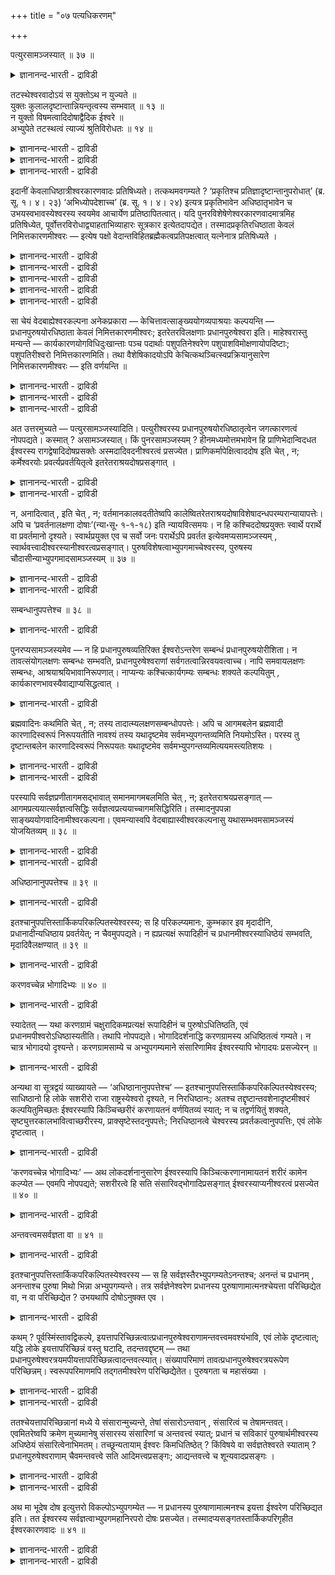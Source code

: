 +++
title = "०७ पत्यधिकरणम्"

+++

पत्युरसामञ्जस्यात् ॥ ३७ ॥  
<details><summary>ज्ञानानन्द-भारती - द्राविडी</summary>

पत्युरसामञ्जस्यात् ॥ ३७ ॥
</details>

तटस्थेश्वरवादोऽयं स युक्तोऽथ न युज्यते ॥  
युक्तः कुलालदृष्टान्तान्नियन्तृत्वस्य सम्भवात् ॥ १३ ॥  
न युक्तो विषमत्वादिदोषाद्वैदिक ईश्वरे ॥  
अभ्युपेते तटस्थत्वं त्याज्यं श्रुतिविरोधतः ॥ १४ ॥  
<details><summary>ज्ञानानन्द-भारती - द्राविडी</summary>

--वैयासिक-न्यायमाला
</details>

<details><summary>ज्ञानानन्द-भारती - द्राविडी</summary>

इदु तडस्तरायुळ्ळ (निमित्त मात्तिररायुळ्ळ) ईसुवर रैच् चॊल्लुम् मदम्। अदु युक्तमा? अल्लदु युक्तमिल्लैया? कुयवऩ् ऎऩ्ऱ तिरुष्टान्दत्तिऩाल् नियमऩम् सॆय्युम् तऩ्मै पॊरुन्दुमादलाल्, (इन्द मदम्) युक्तम् ताऩ्।
</details>

<details><summary>ज्ञानानन्द-भारती - द्राविडी</summary>

विषममाय् (पक्षबादत्तुडऩ्) इरुक्कुम् तऩ्मै मुदलाऩ तोषम् इरुप्पदाल् (इन्द मदम्) युक्तमिल्लै। वेदत्तिल् कण्ड ईसुवररै ऒप्पुक्कॊळ्ळुम् विषयत्तिल् तडस्तमायिरुत्तल् वेदत्तिऱ्कु विरोदमाय् इरुप्पदाल् तळ्ळिविड वेण्डियदागुम्।
</details>

इदानीं केवलाधिष्ठात्रीश्वरकारणवादः प्रतिषिध्यते। तत्कथमवगम्यते ? ‘प्रकृतिश्च प्रतिज्ञादृष्टान्तानुपरोधात्’ (ब्र. सू. १। ४। २३) ‘अभिध्योपदेशाच्च’ (ब्र. सू. १। ४। २४) इत्यत्र प्रकृतिभावेन अधिष्ठातृभावेन च उभयस्वभावस्येश्वरस्य स्वयमेव आचार्येण प्रतिष्ठापितत्वात्। यदि पुनरविशेषेणेश्वरकारणवादमात्रमिह प्रतिषिध्येत, पूर्वोत्तरविरोधाद्व्याहताभिव्याहारः सूत्रकार इत्येतदापद्येत। तस्मादप्रकृतिरधिष्ठाता केवलं निमित्तकारणमीश्वरः — इत्येष पक्षो वेदान्तविहितब्रह्मैकत्वप्रतिपक्षत्वात् यत्नेनात्र प्रतिषिध्यते ।

<details><summary>ज्ञानानन्द-भारती - द्राविडी</summary>

केसङ्गळैप् पिय्त्तॆरिन्द जैऩर्गळिऩ् मदत्तै कण्डित्तुविट्टु जडादारिगळाऩ माहेसुवरर् कळिऩ् मदत्तै कण्डिक्किऱार्, सैवर्, पासुबदर्, कारुणिग सित्तान्दिगळ्, काबालिगर् ऎऩ्ऱु नाऩ्गु पिरिवु उळ्ळवर्गळ् माहेसुवरर्गळ्। इन्द अदिगरणत्तिऱ्कु पत्यदिगरणम्, पासुबदादिगरणम् ऎऩ्ऱु इरण्डु पॆयरुण्डु। प्रह्मवादिगळ् पिरह्मत्तै अबिन्द निमित्तोबादाऩमाग अदावदु निमित्त कारणमागवुम्, उबादाऩगारणमागवुम् कूऱुगिऱार्गळ्। इदऱ्कु विरुत्त माग माहेसुवरर्गळ्। पसुबदियाऩ ईसुवरऩ् निमित्त कारणम्दाऩ् उबादाऩ कारणमल्ल पिरदाऩम् ताऩ् उबादाऩ कारणम् ऎऩ्ऱु सॊल्गिऱार्गळ्। इवर्गळिऩ् मदम् कण्डिक्कप्पडुगिऱदु। इन्द युक्तिगळैक् कॊण्डे ईसुवरऩै निमित्त कारणमाग मट्टुम् ऒप्पुक्कॊळ्गिऱ हैरऩ्यगर्बर्गळ्, पादञ्जलयोगिगळ्, नैयायिगर्गळ् इवर्गळिऩ् मदमुम् कण्डिक्कप्पट्टदाग आगिऱदु।
</details>

<details><summary>ज्ञानानन्द-भारती - द्राविडी</summary>

उलगिल् कुडम् मुदलाऩ कारियङ्गळुक्कु मण् मुदलाऩवै उबादाऩ कारणमायुम्, कुयवऩ् मुदलाऩ वर्गळ् निमित्त कारणमायुमिरुप्पदै पार्त्तिरुक्किऱोम्। इदे पोल उलगम् मुऴुवदऱ्कुम् ईसुवरऩ् निमित्त कारणमायुम् पिरदाऩम् अल्लदु परमाणु उबादाऩ कारणमायुमिरुप्पदुदाऩ् पॊरुन्दुम्। ऒरुवरैये उबादाऩमायुम् निमित्तमायुम् ऒप्पुक्कॊळ्वदु लोगविरुत्तमाऩदाल् सरियल्ल ऎऩ्ऱु पूर्वबक्षम्।
</details>

<details><summary>ज्ञानानन्द-भारती - द्राविडी</summary>

निमित्त कारणमाऩ ईसुवरऩ् सिल पिराणिगळै सुगिगळायुम्, सिल पिराणिगळै तुक्किगळायुम् पडैप्प ताल् अवरुक्कुबक्षबादम्, करुणैयिल्लामै मुदलाऩ तोषङ्गळ् एऱ्पडुम्। पिरह्म वादिगळ् सुरुदि पिरमाण पलत्तैक्कॊण्डु जीवर्गळिऩ् पुण्य पाबगर्माक्कळै यऩुसरित्तु सुगिगळायुम् तुक्किगळायुम् सॆय्गिऱार् ऎऩ्ऱु सॊल्गिऱार्गळ्। नीङ्गळुम् सुरुदियै पिरमाणमाग ऒप्पुक् कॊण्डाल् अदिल् कूऱियबडि ईसुवरऩै अबिन्दनिमित् तो पादाऩमागत्ताऩ् ऒप्पुक्कॊळ्ळवेण्डुम्। आगवे ईसुवरऩ् केवल निमित्तगारणम् ऎऩ्ऱ वादम् सरियल्ल)।
</details>

<details><summary>ज्ञानानन्द-भारती - द्राविडी</summary>

इप्पॊऴुदु वॆऱुम् अदिष्टादावायिरुक्कुम् ईसुवरऩै कारणमॆऩ्ऱु सॊल्लुम् वादम् मऱुक्कप्पडुगिऱदु।
</details>

<details><summary>ज्ञानानन्द-भारती - द्राविडी</summary>

अदु ऎप्पडि अऱियप्पडुगिऱदु? "पिरगिरुदियुम् पिरदिक्ञै तिरुष्टान्दम् इवैगळुक्कुक् कॆडुदल् इल्लाददिऩाल्” (१-४-२३) "सिरुष्टि सङ्गल्बम् सॊल्लियिरुप्पदालुम्" (१-४-२४) ऎऩ्ऱविडत्तिल् पिरगिरुदित्तऩ्मैयालुम् (उबादाऩगारणम्) अदिष् टादावॆऩ्ऱ तऩ्मैयिऩालुम् (निमित्त कारणम्) इरण्डुविद स्वबावत्तैयुमुडैय ईसुवरऩ् आसार्याराल् तऩ्ऩालेये स्ताबिक् कप्पट्टिरुप्पदाल्, पॊदुवाग ईसुवरऩ् कारणमॆऩ्ऱ वादमे इङ्गे मऱुक्कप्पडुमेयाऩाल्, मुऩ् पिऩ्ऩुळ्ळवैगळुक्कु विरोदम् एऱ्पडुवदाल्, (ऒऩ्ऱुक्कॊऩ्ऱु मुरण्बट्टु) अडिबडक्कूडियदैये सॊऩ्ऩवराग उळ्ळवर् सूत्र कारर् ऎऩ्ऱ इदु एऱ्पडुम्। आगैयाल्, पिरगिरुदियिल्ला तवराय् वॆऱुम् अदिष्टादावा यिरुक्कुम् निमित्त कारणम् ईसुवरऩ् ऎऩ्ऱ इन्द पक्षम्, वेदान्दत्तिल् उबदेसिक्कप्पट्टुळ्ळ पिरह्मम् ऒऩ्ऱेयॆऩ्बदऱ्कु ऎदिर्बक्षमायिरुप्पदाल्, पिरयत्तिऩत्तुडऩ् इङ्गे मऱुक्कप्पडुगिऱदु।
</details>

सा चेयं वेदबाह्येश्वरकल्पना अनेकप्रकारा — केचित्तावत्साङ्ख्ययोगव्यपाश्रयाः कल्पयन्ति — प्रधानपुरुषयोरधिष्ठाता केवलं निमित्तकारणमीश्वरः; इतरेतरविलक्षणाः प्रधानपुरुषेश्वरा इति। माहेश्वरास्तु मन्यन्ते — कार्यकारणयोगविधिदुःखान्ताः पञ्च पदार्थाः पशुपतिनेश्वरेण पशुपाशविमोक्षणायोपदिष्टाः; पशुपतिरीश्वरो निमित्तकारणमिति। तथा वैशेषिकादयोऽपि केचित्कथञ्चित्स्वप्रक्रियानुसारेण निमित्तकारणमीश्वरः — इति वर्णयन्ति ॥

<details><summary>ज्ञानानन्द-भारती - द्राविडी</summary>

वेदत्तिऱ्कु वॆळिप्पट्टदाऩ अन्द इन्द ईसुवर कल्बऩै पलविदमायिरुक्किऱदु (सेच्वर) साङ्गियत् तैयुम् योगत्तैयुम् आसिरयिक्कुम् सिलर् (हिरण्य कर्प्पर्, पदञ्जलि मुदलाऩवर्गळ्) पिरदाऩम् पुरुषऩ् इव्विरण्डिऱ्कुम् अदिष्टादावाग वॆऱुम् निमित्त कारणमाग इरुप्पवर् ईसुवरऩ् ऎऩ्ऱुम् पिरदाऩम्, पुरुषऩ्, ईसुवरऩ् इवर्गळ् वॆव्वेऱु स्वबावमुळ्ळ वर्गळ् ऎऩ्ऱुम् कल्बिक्किऱार्गळ्।
</details>

<details><summary>ज्ञानानन्द-भारती - द्राविडी</summary>

महेसुवरऩैयण्डिऩवर्गळो ऎण्णुगिऱार्गळ् पसुबदियाऩ ईसुवरऩाल् पसुक्कळ् पासत्तिलिरुन्दु विडुबड वेण्डियदऱ्काग, १। कार्यम् (पिरदाऩत्तिलिरुन्दु उण्डागुम् महत् मुदलियदु), २। कारणम् (पिरदाऩमुम् ईसुवरऩुम्), ३। योगम् (समादि), ४। विदि (स्नाऩम् मुदलियदु), ५। तुक्कान्दम् (तुक्कत्तिऩ् मुडिवु मोक्षम्) ऎऩ्ऱु ऐन्दु पदार्त्तङ्गळ् उबदेसिक्कप् पट्टिरुक्किऩ्ऱऩ; पसुबदियाऩ ईसुवरऩ् निमित्त कारणम् ऎऩ्ऱु वर्णिक्किऱार्गळ्।
</details>

<details><summary>ज्ञानानन्द-भारती - द्राविडी</summary>

अप्पडिये वैसेषिगर् मुदलाऩ सिलरुम् सिरमप्पट्टु तङ्गळ् पिरगिरियैयै (निर्वसऩक् किरमत्तै) अऩुसरित्तु ईसुवरऩ् निमित्त कारणम् ऎऩ्ऱु वर्णिक्किऱार्गळ्।
</details>

अत उत्तरमुच्यते — पत्युरसामञ्जस्यादिति। पत्युरीश्वरस्य प्रधानपुरुषयोरधिष्ठातृत्वेन जगत्कारणत्वं नोपपद्यते। कस्मात् ? असामञ्जस्यात्। किं पुनरसामञ्जस्यम् ? हीनमध्यमोत्तमभावेन हि प्राणिभेदान्विदधत ईश्वरस्य रागद्वेषादिदोषप्रसक्तेः अस्मदादिवदनीश्वरत्वं प्रसज्येत। प्राणिकर्मापेक्षित्वाददोष इति चेत् , न; कर्मेश्वरयोः प्रवर्त्यप्रवर्तयितृत्वे इतरेतराश्रयदोषप्रसङ्गात् ।

<details><summary>ज्ञानानन्द-भारती - द्राविडी</summary>

आगैयाल् “पदिक्कु, सामञ्जस्यम् इल्ला तदिऩाल्” ऎऩ्ऱु पदिल् सॊल्लप्पडुगिऱदु। “पदिक्कु”, ईसुवरऩुक्कु पिरदाऩम् पुरुषऩ् इवर्गळुक्कु अदिष्टादा ऎऩ्ऱ तऩ्मैयिऩाल् जगत्तिऱ्कु (निमित्त) कारणमायिरुक्कुम् तऩ्मै पॊरुन्दादु। ऎऩ्ऩ कारणत्तिऩाल्? "सामञ्जस्यम् इल्लाददिऩाल्” सामञ्जस्यम् इल्लाददु (पॊरुत्तमिल्लाददु) ऎऩ्ऩ? कीऴ्त्तरम्, नडुत्तरम्, मेल्दरम् ऎऩ्ऱ तऩ्मैयुडऩ् वॆव्वेऱु पिराणिगळै सिरुष्टिक्किऱ ईसुवरऩुक्कु रागम् त्वेषम् मुदलिय तोषङ्गळ् एऱ्पडुमाऩदिऩाल् नम् मुदलाऩवर्गळैप्पोलवे ईसुवरत्तऩ्मैये इल्लै ऎऩ्ऱु एऱ्पट्टुविडुम्।
</details>

<details><summary>ज्ञानानन्द-भारती - द्राविडी</summary>

पिराणिगळुडैय कर्मा अबेक्षिक्कप्पडुवदाल् तोषम् इल्लै ऎऩ्ऱाल्, सरियल्ल; 'कर्माविऱ्कुम्, ईसुवरऩुक्कुम् पिरविरुत्तिक्कप्पडुम् तऩ्मै पिरविरुत् तिक्कच् चॆय्युम् तऩ्मै ऎऩ्ऱाल् ऒऩ्ऱुक्कॊऩ्ऱु आसिरयमायिरुत्तल् ऎऩ्ऱ तोषम् एऱ्पडुमाऩदिऩाल्।
</details>

न, अनादित्वात् , इति चेत् , न; वर्तमानकालवदतीतेष्वपि कालेष्वितरेतराश्रयदोषाविशेषादन्धपरम्परान्यायापत्तेः। अपि च ‘प्रवर्तनालक्षणा दोषाः’(न्या॰सू॰ १-१-१८) इति न्यायवित्समयः। न हि कश्चिददोषप्रयुक्तः स्वार्थे परार्थे वा प्रवर्तमानो दृश्यते। स्वार्थप्रयुक्त एव च सर्वो जनः परार्थेऽपि प्रवर्तत इत्येवमप्यसामञ्जस्यम् , स्वार्थवत्त्वादीश्वरस्यानीश्वरत्वप्रसङ्गात्। पुरुषविशेषत्वाभ्युपगमाच्चेश्वरस्य, पुरुषस्य चौदासीन्याभ्युपगमादसामञ्जस्यम् ॥ ३७ ॥

<details><summary>ज्ञानानन्द-भारती - द्राविडी</summary>

आदियऱ्ऱदायिरुप्पदाल् (तोषम्) इल्लै ऎऩ्ऱाल्, (अदुवुम्) सरियिल्लै; इप्पॊऴुदुळ्ळ कालत्तिल् पोलवे सॆऩ्ऱ कालङ्गळिलुम्गूड ऒऩ्ऱुक्कॊऩ्ऱु आसिरयित्तल् ऎऩ्ऱ तोषत्तिल् वित्यासमिल्ला तदिऩाल्, कुरुट्टु परम्बरै न्यायमे एऱ्पडुमाऩदिऩाल्।
</details>

<details><summary>ज्ञानानन्द-भारती - द्राविडी</summary>

मेलुम्, पिरविरुत्तियॆऩ्बदै अडैयाळमागक् कॊण्डवै तोषङ्गळ् (रागत्वेषङ्गळ्) ऎऩ्बदु नैयायिगर्गळिऩ् कोट्पाडु, तोषत्तिऩाल् एवप्पडा मलिरुक्कुम् ऎवऩुम्, तऩक्कागवावदु मऱ्ऱवऩुक्का कवावदु, पिरविरुत्तिप्पदागक् काणप्पड विल्लै यल्लवा?' ऎल्ला जऩङ्गळुम् तऩ्ऩुडैय पिरयो जऩत्तिऱ्काग एवप्पट्टुत्ताऩ्, मऱ्ऱवरुडैय पिरयो जऩत्तिऱ्कागवुम् पिरविरुत्तिक्किऱार्गळ् ऎऩ्ऱु इव्विद मायुम् पॊरुत्तमिल्लात्तऩ्मै; ईसुवरऩुक्कुम् तऩ् पिरयोजऩम् ऎऩ्ऱु ऒऩ्ऱुळ्ळ तऩ्मै एऱ्पडुवदाल् ईसुवरत्तऩ्मैयिल्लैयॆऩ्ऱु एऱ्पट्टुविडुमाऩदि ऩाल्, ईसुवरऩुक्कु पुरुष विसेषत्तऩ्मै (अवऩुम् ऒरु वगै पुरुषऩ् ऎऩ्ऱु ऒप्पुक्कॊळ्वदालुम्, पुरुषऩुक्कु औदासीऩ्यम् (ऒऩ्ऱिलुम् सम्बन्दप् पडामल् उदासीऩमायिरुक्कुम् तऩ्मै) ऒप्पुक्कॊळ्व तालुम्, पॊरुत्तमिल्लात्तऩ्मै (सित्तिक्किऱदु)।
</details>

सम्बन्धानुपपत्तेश्च ॥ ३८ ॥  
<details><summary>ज्ञानानन्द-भारती - द्राविडी</summary>

सम्बन्दानुबबत्तेच्च ॥ ३८ ॥
</details>

पुनरप्यसामञ्जस्यमेव — न हि प्रधानपुरुषव्यतिरिक्त ईश्वरोऽन्तरेण सम्बन्धं प्रधानपुरुषयोरीशिता। न तावत्संयोगलक्षणः सम्बन्धः सम्भवति, प्रधानपुरुषेश्वराणां सर्वगतत्वान्निरवयवत्वाच्च। नापि समवायलक्षणः सम्बन्धः, आश्रयाश्रयिभावानिरूपणात्। नाप्यन्यः कश्चित्कार्यगम्यः सम्बन्धः शक्यते कल्पयितुम् , कार्यकारणभावस्यैवाद्याप्यसिद्धत्वात् ।

<details><summary>ज्ञानानन्द-भारती - द्राविडी</summary>

मऱुबडियुम् सामञ्जस्यमिल्लाददे (सॊल्लप् पडुगिऱदु) पिरदाऩत्तिऱ्कुम्, पुरुषऩुक्कुम् वेऱायुळ्ळ ईसुवरऩ्, सम्बन्दमऩ्ऩियिल्, पिरदाऩत्तैयुम्, पुरुषऩैयुम् आळमुडियादल्लवा? सम्योगम् (सेरुदल्) ऎऩ्ऱ सम्बन्दमो सम्बविक्कादु; पिरदाऩम्, पुरुषऩ्, ईसुवरऩ्, मूवरुक्कुमे ऎङ्गुमुळ्ळ तऩ्मै यिरुप्पदिऩालुम्, अवयवमऱ्ऱ तऩ्मैयिरुप्पदिऩालुम् समवायम् (पिरिक्क मुडियामल् सेर्न्दिरुप्पबदु) ऎऩ्ऱ सम्बन्दमुम् सम्बविक्कादु; आसिरयम् आसिरयित्तिरुप्पदु ऎऩ्ऱ तऩ्मै निरूबणम् सॆय्यप्पडाददाल्। कार्यत्ति लिरुन्दु अऱियक्कूडियदाय् वेऱुविद सम्बन्दमुम् कल्बिक्क मुडियादु। कार्यत्तऩ्मै, कारणत्तऩ्मै ऎऩ्बदुगूड इदुवरै सित्तिक्काददिऩाल्।
</details>

ब्रह्मवादिनः कथमिति चेत् , न; तस्य तादात्म्यलक्षणसम्बन्धोपपत्तेः। अपि च आगमबलेन ब्रह्मवादी कारणादिस्वरूपं निरूपयतीति नावश्यं तस्य यथादृष्टमेव सर्वमभ्युपगन्तव्यमिति नियमोऽस्ति। परस्य तु दृष्टान्तबलेन कारणादिस्वरूपं निरूपयतः यथादृष्टमेव सर्वमभ्युपगन्तव्यमित्ययमस्त्यतिशयः ।

<details><summary>ज्ञानानन्द-भारती - द्राविडी</summary>

पिरह्मत्तैच् चॊल्गिऱवरुक्कु मात्तिरम् ऎप्पडि? ऎऩ्ऱाल्, अप्पडियल्ल; अनिर्वाच्यमाऩ तादात्म्यम् (अदऩ् स्वरूबमे इदऱ्कु) ऎऩ्ऱ सम्बन्दम् पॊरुन्दुमाऩदिऩाल्।
</details>

<details><summary>ज्ञानानन्द-भारती - द्राविडी</summary>

मेलुम्, 'वेदत्तिऩ् पलत्तैक्कॊण्डु कारणम् मुदलाऩदिऩ् स्वरूबत्तै पिरह्मवादी निरूबणम् सॆय्गिऱार् ऎऩ्बदिऩाल्, अवरुक्कु ऎप्पडि (उलगत्तिल्) काणप्पडुगिऱदो अप्पडियेदाऩ् अवसियम् ऎल्लाम् ऒप्पुक्कॊळ्ळप्पड वेण्डुमॆऩ्ऱ नियमम् किडैयादु। तिरुष्टान्दत्तिऩ् पलत्तैक् कॊण्डु कारणम् मुदलियदिऩ् स्वरूबत्तै निरूबिक्किऱ मऱ्ऱवरुक्को उलगिल् काणप्पडुवदै अऩुसरित्ते ऎल्लाम् ऒप्पुक्कॊळ्ळप्पड वेण्डु मॆऩ्ऱ इन्द वित्यासम् इरुक्किऱदु।
</details>

परस्यापि सर्वज्ञप्रणीतागमसद्भावात् समानमागमबलमिति चेत् , न; इतरेतराश्रयप्रसङ्गात् — आगमप्रत्ययात्सर्वज्ञत्वसिद्धिः सर्वज्ञत्वप्रत्ययाच्चागमसिद्धिरिति। तस्मादनुपपन्ना साङ्ख्ययोगवादिनामीश्वरकल्पना। एवमन्यास्वपि वेदबाह्यास्वीश्वरकल्पनासु यथासम्भवमसामञ्जस्यं योजयितव्यम् ॥ ३८ ॥

<details><summary>ज्ञानानन्द-भारती - द्राविडी</summary>

मऱ्ऱवरुक्कुम् सर्वक्ञर्गळाल् सॆय्यप् पट्टुळ्ळ आगमम् इरुप्पदाल् (इरुवरुक्कुम्) आगमत्तिऩ् पलम् समाऩम् ऎऩ्ऱाल् अप्पडियल्ल; ऒऩ्ऱुक्कॊऩ्ऱु आसिरयित्तल् (ऎऩ्ऱ तोषम्) एऱ्पडुवदाल्, आगमम् पिरमाणम् ऎऩ्ऱु तॆरिन्दाल् ताऩ् सर्वक्ञर् ऎऩ्ऱु सित्तिक्किऱदु, सर्वक्ञर् ऎऩ्ऱु तॆरिन्दाल्दाऩ् आगमम् पिरमाणम् ऎऩ्ऱु तॆरियुम्। (पिरह्मवादिक्कु वेदमुम्, ईसुवरऩुम् अनादियाऩदाल् तोषमिल्लै)।
</details>

<details><summary>ज्ञानानन्द-भारती - द्राविडी</summary>

आगैयाल् साङ्ग्ययोग वादिगळुडैय ईसुवर कल्बऩैयाऩदु पॊरुत्तमऱ्ऱदु। इव्विदमे वेदत्तिऱ्कु वॆळिप्पट्टदायुळ्ळ वेऱु ईसुवर कल्बऩैगळिलुम् उसिदम् पोल सामञ्जस्य मिल्लामै सेर्त्तुक्कॊळ्ळ वेण्डियदु।
</details>

अधिष्ठानानुपपत्तेश्च ॥ ३९ ॥  
<details><summary>ज्ञानानन्द-भारती - द्राविडी</summary>

अदिष्टानानुबबत्तेच्च ॥ ३९ ॥
</details>

इतश्चानुपपत्तिस्तार्किकपरिकल्पितस्येश्वरस्य; स हि परिकल्प्यमानः, कुम्भकार इव मृदादीनि, प्रधानादीन्यधिष्ठाय प्रवर्तयेत्; न चैवमुपपद्यते। न ह्यप्रत्यक्षं रूपादिहीनं च प्रधानमीश्वरस्याधिष्ठेयं सम्भवति, मृदादिवैलक्षण्यात् ॥ ३९ ॥

<details><summary>ज्ञानानन्द-भारती - द्राविडी</summary>

तार्क्किगर्गळाल् कल्बिक्कप्पडुम् ईसुवरऩुक्कु, इन्द कारणत्तिऩालुम्, पॊरुन्दामै - अन्द कल्बिक्कप् पडुगिऱवर्, कुयवऩ् मण् मुदलियवैगळैप् पोल, पिरदाऩम् मुदलियवैगळै नियमऩम् सॆय्दु पिरविरुत्तिक्कच् चॆय्य वेण्डुम्? अव्विदमो पॊरुन्दादु। पिरत्यक्षमागाददुम् रूबम् मुदलियदु अऱ्ऱदायुम् उळ्ळ पिरदाऩम् ईसुवरऩुक्कुक् कट्टुप् पट्टदागसम्बविक्कादल्लवा, मण् मुदलियदिलिरुन्दु वेऱुबट्टु इरुप्पदाल्।
</details>

करणवच्चेन्न भोगादिभ्यः ॥ ४० ॥  
<details><summary>ज्ञानानन्द-भारती - द्राविडी</summary>

करणवच्चेन्न पोगादिप्य: ॥ ४० ॥
</details>

स्यादेतत् — यथा करणग्रामं चक्षुरादिकमप्रत्यक्षं रूपादिहीनं च पुरुषोऽधितिष्ठति, एवं प्रधानमपीश्वरोऽधिष्ठास्यतीति। तथापि नोपपद्यते। भोगादिदर्शनाद्धि करणग्रामस्य अधिष्ठितत्वं गम्यते। न चात्र भोगादयो दृश्यन्ते। करणग्रामसाम्ये च अभ्युपगम्यमाने संसारिणामिव ईश्वरस्यापि भोगादयः प्रसज्येरन् ॥

<details><summary>ज्ञानानन्द-भारती - द्राविडी</summary>

पिरत्यक्षमायिल्लाददुम्, रूबम् मुदलियदऱ्ऱ तायुमुळ्ळ कण् मुदलाऩ इन्दिरिय समूहत्तै ऎप्पडि पुरुषऩ् अदिष्टिक्किऱाऩो (नियमऩम् सॆय्गिऱाऩो) अव्विदमे ईसुवरऩुम् पिरदाऩत्तै अदिष्टिक्कलाम् ऎऩ्ऱु इदु इरुक्कलामे? ऎऩ्ऱाल्, अप्पडियाऩालुम् पॊरुन्दादु। पोगम् मुदलाऩदु काणप्पडुवदिऩाल् अल्लवा इन्दिरिय समूहम् नियमिक्कप्पट्टुळ्ळदॆऩ्ऱु अऱियप्पडुगिऱदु? इङ्गेयो (ईसुवरऩ् विषयत्ति लेयो) पोगम् मुदलियवै काणप्पडविल्लै इन्दिरिय समूहत्तुडऩ् समाऩत्तऩ्मै (पिरदाऩत् तिऱ्कु) ऒप्पुक्कॊळ्ळप्पडुमेयाऩाल्, संसारिगळैप् पोलवे ईसुवरऩुक्कुम् पोगम् मुदलियवै उण्डॆऩ्ऱु एऱ्पडुम्।
</details>

अन्यथा वा सूत्रद्वयं व्याख्यायते — ‘अधिष्ठानानुपपत्तेश्च’ — इतश्चानुपपत्तिस्तार्किकपरिकल्पितस्येश्वरस्य; साधिष्ठानो हि लोके सशरीरो राजा राष्ट्रस्येश्वरो दृश्यते, न निरधिष्ठानः; अतश्च तद्दृष्टान्तवशेनादृष्टमीश्वरं कल्पयितुमिच्छतः ईश्वरस्यापि किञ्चिच्छरीरं करणायतनं वर्णयितव्यं स्यात्; न च तद्वर्णयितुं शक्यते, सृष्ट्युत्तरकालभावित्वाच्छरीरस्य, प्राक्सृष्टेस्तदनुपपत्तेः; निरधिष्ठानत्वे चेश्वरस्य प्रवर्तकत्वानुपपत्तिः, एवं लोके दृष्टत्वात् ।

<details><summary>ज्ञानानन्द-भारती - द्राविडी</summary>

अल्लदु इरण्डु सूत्तिरङ्गळुक्कुम् वेऱु विदमाग वियाक्याऩम् सॆय्यप्पडुगिऱदु। "अदिष्टाऩम् पॊरुन्दाददिऩालुम्" इदिऩालुम् तार्क्किगर्गळाल् कल्बिक्कप्पडुम् ईसुवरऩुक्कु पॊरुन्दामै; उलगत्तिल् अदिष्टाऩम् उळ्ळवऩाग - सरीरमुडैयवऩाग -अल्लवा, अरसऩ् राज्यत्तिऱ्कु ईसुवरऩाग (आळुबवऩाग) काणप्पडुगिऱाऩ्? अदिष्टाऩ मिल्ला तवऩाग (सरीरमिल्लादवऩाग) काणप्पडुवदिल्लै। आगैयिऩालेये, अन्द तिरुष्टान्दत्तैक् कॊण्डु कण्णुक्कुत् तॆरियाद ईसुवरऩै कल्बिक्क विरुम्बु किऱवरुक्कु, ईसुवरऩुक्कुक् कूड इन्दिरियङ्गळुक्कु इरुप्पिडमाय् एदेऩुम् सरीरम् वर्णिक्क वेणडिय तायिरुक्कुम्; आऩाल् अदु वर्णिक्क मुडियादु, सरीरम् स्रुष्टिक्कुप् पिऩ्ऩुळ्ळ कालत्तिल् एऱ्पडक्कूडियदाल् स्रुष्टिक्कु मुऩ्ऩाल् अदु इरुप्पदु पॊरुन्दाद तिऩाल्। ईसुवरऩुक्कु अदिष्टाऩम् (सरीरम्) इल्लात् तऩ्मै ऎऩ्ऱालो पिरविरुत्तिक्कच् चॆय्युम्दऩ्मै पॊरुन्दादु, इव्विदम् उलगत्तिल् काणप्पडुवदाल्।
</details>

‘करणवच्चेन्न भोगादिभ्यः’ — अथ लोकदर्शनानुसारेण ईश्वरस्यापि किञ्चित्करणानामायतनं शरीरं कामेन कल्प्येत — एवमपि नोपपद्यते; सशरीरत्वे हि सति संसारिवद्भोगादिप्रसङ्गात् ईश्वरस्याप्यनीश्वरत्वं प्रसज्येत ॥ ४० ॥

<details><summary>ज्ञानानन्द-भारती - द्राविडी</summary>

"इन्दिरियङ्गळुडऩ् कूडिय सरीरम् उण्डु ऎऩ्ऱाल् सरियिल्लै, पोगम् मुदलियवै एऱ्पडुमाऩदाल्" उलगत्तिल् काण्बदैयऩुसरित्तु ईसुवरऩुक्कुम्, इन्दिरियङ्गळुक्कु इरुप्पिडमाग इष्टप्पडि (तऩ् सङ्गल्बत्ताल् अबौदिगमाग उण्डावदाग) एदेऩुम् सरीरम् कल्बिक्कप्पडुमे याऩाल्, अप्पडियुम् पॊरुन्दादु; सरीरत्तैयुडैयदऩ्मैयॆऩ्ऱाल्, संसारिगळ् पोलवे, पोगम् मुदलाऩदु एऱ्पडुमाऩदिऩाल् ईसुवर ऩुक्कुम्गूड अनीसुवरत्तऩ्मै एऱ्पट्टुविडुम्।
</details>

अन्तवत्त्वमसर्वज्ञता वा ॥ ४१ ॥  
<details><summary>ज्ञानानन्द-भारती - द्राविडी</summary>

अन्दवत्वमसर्वज्ञदा वा ॥ ४१ ॥
</details>

इतश्चानुपपत्तिस्तार्किकपरिकल्पितस्येश्वरस्य — स हि सर्वज्ञस्तैरभ्युपगम्यतेऽनन्तश्च; अनन्तं च प्रधानम् , अनन्ताश्च पुरुषा मिथो भिन्ना अभ्युपगम्यन्ते। तत्र सर्वज्ञेनेश्वरेण प्रधानस्य पुरुषाणामात्मनश्चेयत्ता परिच्छिद्येत वा, न वा परिच्छिद्येत ? उभयथापि दोषोऽनुषक्त एव ।

<details><summary>ज्ञानानन्द-भारती - द्राविडी</summary>

इदिऩालुम् तार्क्किगर्गळाल् कल्बिक्कप्पडुम् ईसुवरऩुक्कु पॊरुन्दामै अवर् सर्वक्ञर् ऎऩ्ऱुम्, नासमऱ्ऱवर् ऎऩ्ऱुम्, अवर्गळाल् ऒप्पुक्कॊळ्ळप् पडुगिऱार्। नासमऱ्ऱदु पिरदाऩम्, नासमऱ्ऱवर्गळ् पुरुषर्गळ्, ऒरुवरुक्कॊरुवर् वेऱुबट्टवर्गळ् ऎऩ्ऱु ऒप्पुक्कॊळ्ळप्पडुगिऩ्ऱऩ। अदिल् सर्वक्ञऩाऩ ईसुवरऩाल् पिरदाऩत्तिऱ्कुम्, पुरुषर्गळुक्कुम् तऩक्कुम् (परिमाणत्तिलुम् ऎण्णिलुम्) "इव्वळवु" ऎऩ्बदु तीर्माऩिक्कप्पडुगिऱदा? तीर्माऩिक्कप्पडविल्लैया? इरण्डु विदत्तिलुम् तोषम् ऒट्टिऩदागवे इरुक्कुम्।
</details>

कथम् ? पूर्वस्मिंस्तावद्विकल्पे, इयत्तापरिच्छिन्नत्वात्प्रधानपुरुषेश्वराणामन्तवत्त्वमवश्यंभावि, एवं लोके दृष्टत्वात्; यद्धि लोके इयत्तापरिच्छिन्नं वस्तु घटादि, तदन्तवद्दृष्टम् — तथा प्रधानपुरुषेश्वरत्रयमपीयत्तापरिच्छिन्नत्वादन्तवत्स्यात्। संख्यापरिमाणं तावत्प्रधानपुरुषेश्वरत्रयरूपेण परिच्छिन्नम्। स्वरूपपरिमाणमपि तद्गतमीश्वरेण परिच्छिद्येेतेत। पुरुषगता च महासंख्या ।

<details><summary>ज्ञानानन्द-भारती - द्राविडी</summary>

ऎप्पडि? मुदल् विगल्बत्तिल्, "इव्वळवु” ऎऩ्ऱु अळवुक्कुट्पट्टुविट्टबडियाल्, पिरदाऩम् पुरुषऩ् ईसुवरऩ् इवर्गळुक्कु नासम् अवसियम् एऱ्पडुम्, इव्विदमे उलगत्तिल् काणप्पडुवदाल्, उलगत्तिल् वस्तिरम् मुदलाऩ ऎन्द वस्तु इव्वळवॆऩ्ऱु निच्चयिक्कप्पट्टदो, अदु नासमुळ्ळदागवेयल्लवा काणप्पडुगिऱदु? अव्विदमे इव्वळवॆऩ्ऱु तीर्माऩिक्कप्पट्टबडियाल् पिरदाऩम् पुरुषऩ् ईसुवरऩ् ऎऩ्ऱ मूऩ्ऱुमे नासमुळ्ळदु ऎऩ्ऱु आगुम्।
</details>

<details><summary>ज्ञानानन्द-भारती - द्राविडी</summary>

पिरदाऩम् पुरुषऩ् ईसुवरऩ् इवै मूऩ्ऱु ऎऩ्ऱ विदमाग ऎण्णिक्कैयिऩ् स्वरूबम् तीर्माऩिक्कप् पट्टुविट्टदु। अवैगळुक्कुळ्ळ स्वरूब विषयमाऩ अळवुम् ईसुवरऩाल् निच्चयिक्कप्पडुम् ऎऩ्ऱु।
</details>

ततश्चेयत्तापरिच्छिन्नानां मध्ये ये संसारान्मुच्यन्ते, तेषां संसारोऽन्तवान् , संसारित्वं च तेषामन्तवत्। एवमितरेष्वपि क्रमेण मुच्यमानेषु संसारस्य संसारिणां च अन्तवत्त्वं स्यात्; प्रधानं च सविकारं पुरुषार्थमीश्वरस्य अधिष्ठेयं संसारित्वेनाभिमतम्। तच्छून्यतायाम् ईश्वरः किमधितिष्ठेत् ? किंविषये वा सर्वज्ञतेश्वरते स्याताम् ? प्रधानपुरुषेश्वराणाम् चैवमन्तवत्त्वे सति आदिमत्त्वप्रसङ्गः; आद्यन्तवत्त्वे च शून्यवादप्रसङ्गः ।

<details><summary>ज्ञानानन्द-भारती - द्राविडी</summary>

ईसुवरऩ् सर्वक्ञराऩदाल् जीवर्गळिऩ् पॆरिय ऎण्णिक्कैयुम् (इत्तऩै जीवर्गळॆऩ्ऱु) अवराल् अऱियप्पट्टुविडुम्। आगैयाल् इव्वळवॆऩ्ऱु अळवुक् कुट्पट्टवर्गळिऩ् मत्तियिल् ऎन्द संसारिगळ् संसारत् तिलिरुन्दु विडुबडुगिऱार्गळो, अवर्गळुडैय संसारम् ऎल्लैयुळ्ळदु; अवर्गळुडैय संसारित्तऩमुम् ऎल्लैयुळ्ळदु। इव्विदमे मऱ्ऱवर्गळुम् वरिसैयाग विडुबडुम्बोदु संसारत्तिऱ्कुम् संसारित्तऩत् तिऱ्कुम् मुडिवुळ्ळ तऩ्मै एऱ्पडुम्। विगारङ्गळुडऩ् (कारियङ्गळुडऩ्) कूडिऩ पिरदाऩमुम् पुरुषऩुडैय पिरयोजऩत्तिऱ्काग ईसुवरऩाल अदिष्टिक्कप्पडुवदाय् संसारम् ऎऩ्ऱु अबिप्रायप्पडप्पडुगिऱदु; अदु इल्लामल् पोय् विट्टाल् ईसुवरऩ् ऎदै अदिष्टिप्पार्? ऎदै विषयमागवुडैयदाग सर्वक्ञत् तऩ्मैयुम् ईसुवरत्तऩ्मैयुम् इरुक्क मुडियुम्। (ञाऩत्तिऱ्कु विषयमुम् आळुवदऱ्कु विषयमुम् इल्लामल् पोय्विडुगिऱबडियाल् ईसुवरऩ् सर्वक्ञ ऩागवुम् सर्वेसुवरऩागवुम् आग मुडियादु)।
</details>

<details><summary>ज्ञानानन्द-भारती - द्राविडी</summary>

इव्विदम् पिरदाऩत्तिऱ्कुम् पुरुषऩुक्कुम् ईसुवरऩुक्कुम् मुडिवुळ्ळ तऩ्मैयिरुक्कुमेयाऩाल्, आदियुळ्ळ तऩ्मैयुम् उण्डॆऩ्ऱु एऱ्पडुम्। आदियुम् अन्दमुम् उण्डॆऩ्ऱालो सूऩ्यवादमागवे एऱ्पडुम्।
</details>

अथ मा भूदेष दोष इत्युत्तरो विकल्पोऽभ्युपगम्येत — न प्रधानस्य पुरुषाणामात्मनश्च इयत्ता ईश्वरेण परिच्छिद्यत इति। तत ईश्वरस्य सर्वज्ञत्वाभ्युपगमहानिरपरो दोषः प्रसज्येत। तस्मादप्यसङ्गतस्तार्किकपरिगृहीत ईश्वरकारणवादः ॥ ४१ ॥

<details><summary>ज्ञानानन्द-भारती - द्राविडी</summary>

इन्ददोषम् एऱ्पडक्कूडादॆऩ्बदऱ्काग पिरदा ऩत्तिऱ्कुम् पुरुषर्गळुक्कुम् तऩक्कुम् “इव्वळवु” ऎऩ्ऱु ऎण्णिक्कै, स्वरूबम् इवैगळिऩ् अळवु तीर्माऩिक्कप् पडुवदिल्लै ऎऩ्ऱ पिऩ् विगल्बम् ऒप्पुक्कॊळ्ळप्पडु मेयाऩाल्, अदिऩाल् ईसुवरऩुक्कु सर्वक्ञत् तऩ्मै ऒप्पुक्कॊण्डदऱ्कु हाऩि ऎऩ्ऱ वेऱु तोषम् एऱ्पडुम् (अवैगळिऩ् ऎल्लैयै अऱियाददिऩाल्)।
</details>

<details><summary>ज्ञानानन्द-भारती - द्राविडी</summary>

आगैयालुम्, तार्क्किगर्गळाल् कल्बिक्कप्पडुम् ईसुवरगारणवादमाऩदु असङ्गदम्।
</details>

